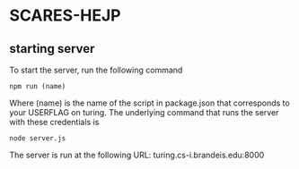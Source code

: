 # SCARES-HEJP

## starting server

To start the server, run the following command 

```
npm run (name)
```

Where (name) is the name of the script in package.json that corresponds to your USERFLAG on turing. The underlying command that runs the server with these credentials is 

```
node server.js
```
The server is run at the following URL:
<a>turing.cs-i.brandeis.edu:8000</a>